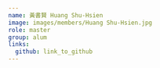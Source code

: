 ```yaml
---
name: 黃書賢 Huang Shu-Hsien 
image: images/members/Huang Shu-Hsien.jpg 
role: master
group: alum
links:
  github: link_to_github 
---
```

